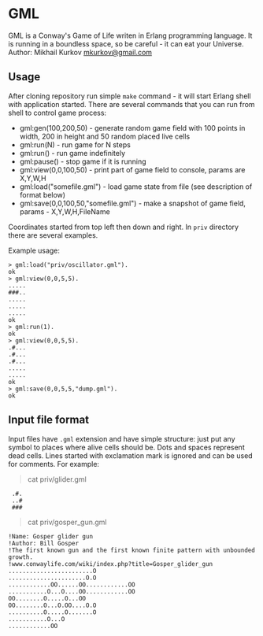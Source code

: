GML
===

GML is a Conway's Game of Life writen in Erlang programming language.
It is running in a boundless space, so be careful - it can eat your Universe.
Author: Mikhail Kurkov <mkurkov@gmail.com>

Usage
-----

After cloning repository run simple `make` command - it will start Erlang shell with application started.
There are several commands that you can run from shell to control game process:

* gml:gen(100,200,50) - generate random game field with 100 points in width, 200 in height and 50 random placed live cells
* gml:run(N) - run game for N steps
* gml:run() - run game indefinitely
* gml:pause() - stop game if it is running
* gml:view(0,0,100,50) - print part of game field to console, params are X,Y,W,H
* gml:load("somefile.gml") - load game state from file (see description of format below)
* gml:save(0,0,100,50,"somefile.gml") - make a snapshot of game field, params - X,Y,W,H,FileName

Coordinates started from top left then down and right.
In `priv` directory there are several examples.

Example usage:

    > gml:load("priv/oscillator.gml").
    ok
    > gml:view(0,0,5,5).
    .....
    ###..
    .....
    .....
    .....
    ok
    > gml:run(1).
    ok
    > gml:view(0,0,5,5).
    .#...
    .#...
    .#...
    .....
    .....
    ok
    > gml:save(0,0,5,5,"dump.gml").
    ok


Input file format
-----------------

Input files have `.gml` extension and have simple structure: just put any symbol to places where alive cells should be.
Dots and spaces represent dead cells. Lines started with exclamation mark is ignored and can be used for comments.
For example:

> cat priv/glider.gml
```
 .#.
 ..#
 ###
```

> cat priv/gosper_gun.gml
```
!Name: Gosper glider gun
!Author: Bill Gosper
!The first known gun and the first known finite pattern with unbounded growth.
!www.conwaylife.com/wiki/index.php?title=Gosper_glider_gun
........................O
......................O.O
............OO......OO............OO
...........O...O....OO............OO
OO........O.....O...OO
OO........O...O.OO....O.O
..........O.....O.......O
...........O...O
............OO
```
